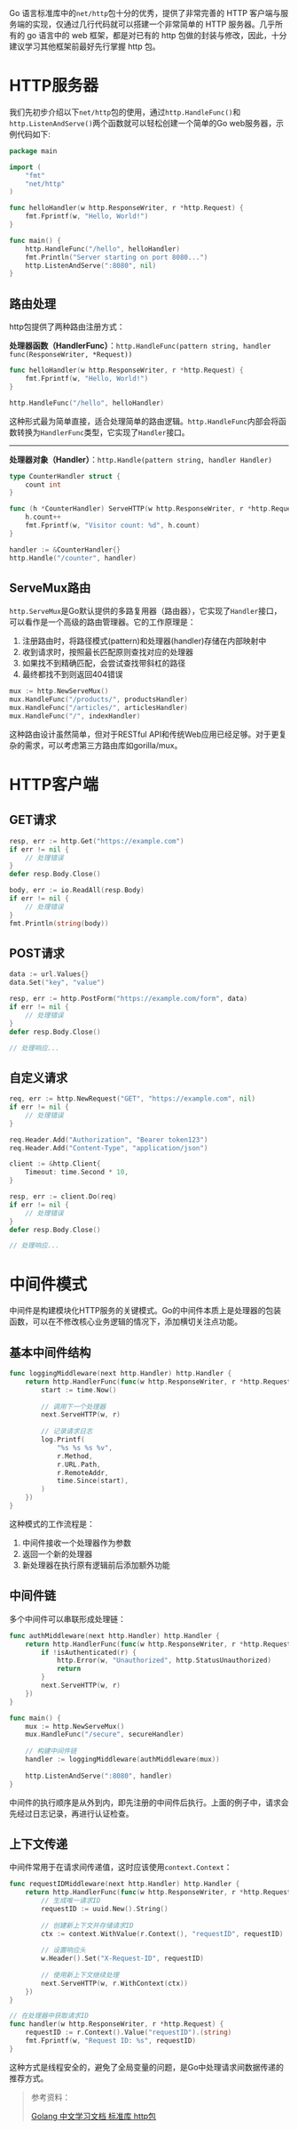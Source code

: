 Go 语言标准库中的`net/http`包十分的优秀，提供了非常完善的 HTTP 客户端与服务端的实现，仅通过几行代码就可以搭建一个非常简单的 HTTP 服务器。几乎所有的 go 语言中的 web 框架，都是对已有的 http 包做的封装与修改，因此，十分建议学习其他框架前最好先行掌握 http 包。

# HTTP服务器

我们先初步介绍以下`net/http`包的使用，通过`http.HandleFunc()`和`http.ListenAndServe()`两个函数就可以轻松创建一个简单的Go web服务器，示例代码如下:

```go
package main

import (
    "fmt"
    "net/http"
)

func helloHandler(w http.ResponseWriter, r *http.Request) {
    fmt.Fprintf(w, "Hello, World!")
}

func main() {
    http.HandleFunc("/hello", helloHandler)
    fmt.Println("Server starting on port 8080...")
    http.ListenAndServe(":8080", nil)
}
```

## 路由处理

http包提供了两种路由注册方式：

**处理器函数（HandlerFunc）**：`http.HandleFunc(pattern string, handler func(ResponseWriter, *Request))`

```go
func helloHandler(w http.ResponseWriter, r *http.Request) {
    fmt.Fprintf(w, "Hello, World!")
}

http.HandleFunc("/hello", helloHandler)
```

这种形式最为简单直接，适合处理简单的路由逻辑。`http.HandleFunc`内部会将函数转换为`HandlerFunc`类型，它实现了`Handler`接口。

----

**处理器对象（Handler）**：`http.Handle(pattern string, handler Handler)`

```go
type CounterHandler struct {
    count int
}

func (h *CounterHandler) ServeHTTP(w http.ResponseWriter, r *http.Request) {
    h.count++
    fmt.Fprintf(w, "Visitor count: %d", h.count)
}

handler := &CounterHandler{}
http.Handle("/counter", handler)
```

## ServeMux路由

`http.ServeMux`是Go默认提供的多路复用器（路由器），它实现了`Handler`接口，可以看作是一个高级的路由管理器。它的工作原理是：

1. 注册路由时，将路径模式(pattern)和处理器(handler)存储在内部映射中
2. 收到请求时，按照最长匹配原则查找对应的处理器
3. 如果找不到精确匹配，会尝试查找带斜杠的路径
4. 最终都找不到则返回404错误

```go
mux := http.NewServeMux()
mux.HandleFunc("/products/", productsHandler)
mux.HandleFunc("/articles/", articlesHandler)
mux.HandleFunc("/", indexHandler)
```

这种路由设计虽然简单，但对于RESTful API和传统Web应用已经足够。对于更复杂的需求，可以考虑第三方路由库如gorilla/mux。

# HTTP客户端

## GET请求

```go
resp, err := http.Get("https://example.com")
if err != nil {
    // 处理错误
}
defer resp.Body.Close()

body, err := io.ReadAll(resp.Body)
if err != nil {
    // 处理错误
}
fmt.Println(string(body))
```

## POST请求

```go
data := url.Values{}
data.Set("key", "value")

resp, err := http.PostForm("https://example.com/form", data)
if err != nil {
    // 处理错误
}
defer resp.Body.Close()

// 处理响应...
```

## 自定义请求

```go
req, err := http.NewRequest("GET", "https://example.com", nil)
if err != nil {
    // 处理错误
}

req.Header.Add("Authorization", "Bearer token123")
req.Header.Add("Content-Type", "application/json")

client := &http.Client{
    Timeout: time.Second * 10,
}

resp, err := client.Do(req)
if err != nil {
    // 处理错误
}
defer resp.Body.Close()

// 处理响应...
```

# 中间件模式

中间件是构建模块化HTTP服务的关键模式。Go的中间件本质上是处理器的包装函数，可以在不修改核心业务逻辑的情况下，添加横切关注点功能。

## 基本中间件结构

```go
func loggingMiddleware(next http.Handler) http.Handler {
    return http.HandlerFunc(func(w http.ResponseWriter, r *http.Request) {
        start := time.Now()
        
        // 调用下一个处理器
        next.ServeHTTP(w, r)
        
        // 记录请求日志
        log.Printf(
            "%s %s %s %v",
            r.Method,
            r.URL.Path,
            r.RemoteAddr,
            time.Since(start),
        )
    })
}
```

这种模式的工作流程是：

1. 中间件接收一个处理器作为参数
2. 返回一个新的处理器
3. 新处理器在执行原有逻辑前后添加额外功能

## 中间件链

多个中间件可以串联形成处理链：

```go
func authMiddleware(next http.Handler) http.Handler {
    return http.HandlerFunc(func(w http.ResponseWriter, r *http.Request) {
        if !isAuthenticated(r) {
            http.Error(w, "Unauthorized", http.StatusUnauthorized)
            return
        }
        next.ServeHTTP(w, r)
    })
}

func main() {
    mux := http.NewServeMux()
    mux.HandleFunc("/secure", secureHandler)
    
    // 构建中间件链
    handler := loggingMiddleware(authMiddleware(mux))
    
    http.ListenAndServe(":8080", handler)
}
```

中间件的执行顺序是从外到内，即先注册的中间件后执行。上面的例子中，请求会先经过日志记录，再进行认证检查。

## 上下文传递

中间件常用于在请求间传递值，这时应该使用`context.Context`：

```go
func requestIDMiddleware(next http.Handler) http.Handler {
    return http.HandlerFunc(func(w http.ResponseWriter, r *http.Request) {
        // 生成唯一请求ID
        requestID := uuid.New().String()
        
        // 创建新上下文并存储请求ID
        ctx := context.WithValue(r.Context(), "requestID", requestID)
        
        // 设置响应头
        w.Header().Set("X-Request-ID", requestID)
        
        // 使用新上下文继续处理
        next.ServeHTTP(w, r.WithContext(ctx))
    })
}

// 在处理器中获取请求ID
func handler(w http.ResponseWriter, r *http.Request) {
    requestID := r.Context().Value("requestID").(string)
    fmt.Fprintf(w, "Request ID: %s", requestID)
}
```

这种方式是线程安全的，避免了全局变量的问题，是Go中处理请求间数据传递的推荐方式。

> 参考资料：
>
> [Golang 中文学习文档 标准库 http包](https://golang.halfiisland.com/essential/std/http.html)

